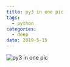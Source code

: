 ```yaml
---
title: py3 in one pic
tags:
  - python
categories:
  - deep
date: 2019-5-15
---
```

![py3 in one pic](https://vissssa-imgs-1252712312.cos.ap-shanghai.myqcloud.com/pics/py3%20in%20one%20pic.png)
